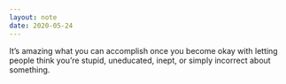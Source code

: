 ```yaml
---
layout: note
date: 2020-05-24
---
```


It’s amazing what you can accomplish once you become okay with letting people think you’re stupid, uneducated, inept, or simply incorrect about something.

